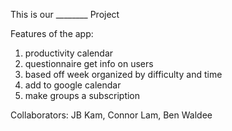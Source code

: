 This is our ________ Project


Features of the app:
1.  productivity calendar
2. questionnaire get info on users
3. based off week organized by difficulty and time
4. add to google calendar
5. make groups a subscription

Collaborators: JB Kam, Connor Lam, Ben Waldee
